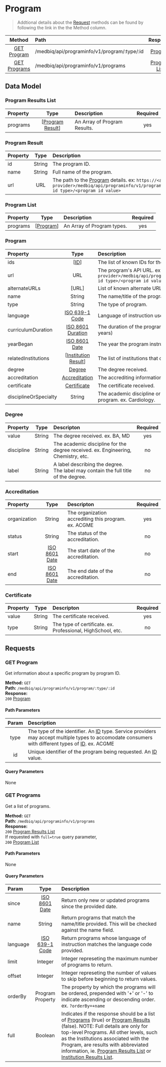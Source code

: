 # Program
> Addtional details about the [Request](#requests) methods can be found by following the link in the the Method column.  
  
|     Method                      |         Path                                   |         Response                    |
|    :------:                     |         :--                                    |       :----------:                  |
|  [GET Program](#get-program)    |  /medbiq/api/programinfo/v1/program/:type/:id  |      [Program](#program-1)          |  
|  [GET Programs](#get-programs)  |        /medbiq/api/programinfo/v1/programs     |    [Program List](#program-list)    |  


## Data Model

### Program Results List
|   Property  |                    Type                 |              Description                         | Required |
|   :------   |                    :--:                 |              :----------                         |  :--:    |
|   programs  |  \[[Program Result](#program-result)\]  |        An Array of Program Results.              |   yes    |


### Program Result
|      Property      |           Type             |                     Description                      |   Required   |
|      :------       |           :--:             |                     :----------                      |     :--:     |
|         id         |          String            |                   The program ID.                    |     yes      |
|        name        |          String            |                Full name of the program.             |     yes      |
|        url         |           URL              |    The path to the [Program](#program-1) details.  ex: `https://<api provider>/medbiq/api/programinfo/v1/program/<program id type>/<program id value>`    |     yes      |


### Program List
|   Property  |         Type                 |                        Description                         | Required |
|   :------   |         :--:                 |                        :----------                         |  :--:    |
|   programs  |  \[[Program](#program-1)\]   |                  An Array of Program types.                |   yes    |


### Program  
|      Property      |           Type             |                     Description                      |   Required   |
|      :------       |           :--:             |                     :----------                      |     :--:     |
|        ids         |           \[[ID](https://github.com/medbiq/medbiq/blob/master/api/programinfo/v1/institution/institution.md#id)\]             |       The list of known IDs for the program.        |     yes      |
|        url         |            URL             |   The program's API URL. ex: `https://<api provider>/medbiq/api/programinfo/v1/program/<program id type>/<program id value>`  |  yes |
|  alternateURLs     |           [URL]            |    List of known alternate URLs for the program.     |      no      |
|       name         |           String           |            The name/title of the program             |     yes      |
|       type         |           String           |            The type of program.                      |      no      |
|    language        | [ISO 639-1 Code](https://www.loc.gov/standards/iso639-2/php/code_list.php)  |     Language of instruction used in the program. | no |
| curriculumDuration | [ISO 8601 Duration](https://en.wikipedia.org/wiki/ISO_8601) |  The duration of the program curriculum. ex: `P4Y` (4 years)  |  no  |
|     yearBegan      | [ISO 8601 Date](https://en.wikipedia.org/wiki/ISO_8601) |  The year the program instruction began. ex: `2002`  |  no  |
|  relatedInstitutions | \[[Institution Result](https://github.com/medbiq/medbiq/blob/master/api/programinfo/v1/institution/institution.md#institution-result)\] |  The list of institutions that offer this program.  |  yes   |
|    degree     |    [Degree](#degree)      | The degree received.   |  no  |
| accreditation |  [Accreditation](#accreditation) | The accrediting information about this program.  | no  |
|  certificate  |  [Certificate](#certificate)  | The certificate received.  | no |
| disciplineOrSpecialty |  String  |  The academic discipline or medical specialty of the program. ex. Cardiology.  |   no   | 


### Degree
|   Property  |   Type    |   Descripton                                                                       | Required |
|    :---     |   :--:    |    :-----                                                                          |   :--:   |
|  value      |   String  |  The degree received. ex. BA, MD                                                   |    yes   |
|  discipline |   String  |  The academic discipline for the degree received. ex. Engineering, Chemistry, etc. |    no    |
|  label      |   String  |  A label describing the degree. The label may contain the full title of the degree.|    no    |


### Accreditation
|   Property   |   Type    |   Descripton                                                                       | Required |
|    :---      |   :--:    |    :-----                                                                          |   :--:   |
| organization |   String  |  The organization accrediting this program. ex. ACGME                              |    yes   |
| status       |   String  |  The status of the accreditation.                                                  |    no    |
| start        | [ISO 8601 Date](https://en.wikipedia.org/wiki/ISO_8601) | The start date of the accreditation. |    no    |
| end          | [ISO 8601 Date](https://en.wikipedia.org/wiki/ISO_8601) | The end date of the accreditation.   |    no    |


### Certificate
|   Property   |   Type    |   Descripton                                                                       | Required |
|    :---      |   :--:    |    :-----                                                                          |   :--:   |
| value        |   String  |  The certificate received.                                                         |    yes   |
| type         |   String  |  The type of certificate. ex. Professional, HighSchool, etc.                       |    no    |



## Requests
### GET Program
Get information about a specific program by program ID.  
  
__Method:__  `GET`  
__Path:__ `/medbiq/api/programinfo/v1/program/:type/:id`  
__Response:__   
`200` [Program](#program-1)  

#### Path Parameters
|   Param    |           Description                                                      |
|   :---:    |          :------------                                                     |
|   type     |   The type of the identifier. An [ID](https://github.com/medbiq/medbiq/blob/master/api/programinfo/v1/institution/institution.md#id) type.   Service providers may accept multiple types to accomodate consumers with different types of [ID](https://github.com/medbiq/medbiq/blob/master/api/programinfo/v1/institution/institution.md#id). ex. ACGME  |
|    id      |   Unique identifier of the program being requested. An [ID](https://github.com/medbiq/medbiq/blob/master/api/programinfo/v1/institution/institution.md#id) value.                      |

#### Query Parameters
None


### GET Programs
Get a list of programs.  
  
__Method:__  `GET`  
__Path:__ `/medbiq/api/programinfo/v1/programs`  
__Response:__   
`200` [Program Results List](#program-results-list)  
If requested with `full=true` query parameter,  
`200` [Program List](#program-list)  

#### Path Parameters
None

#### Query Parameters
| Param    |   Type   |  Description    |
| :---     |   :--:   | :------------   |
| since    | [ISO 8601 Date](https://en.wikipedia.org/wiki/ISO_8601) |  Return only new or updated programs since the provided date.  | 
| name     |  String  |  Return programs that match the name/title provided. This will be checked against the name field. |
| language | [ISO 639-1 Code](https://www.loc.gov/standards/iso639-2/php/code_list.php) |  Return programs whose language of instruction matches the language code provided. |
| limit    |  Integer |  Integer represeting the maximum number of programs to return. |
| offset    |  Integer |  Integer represeting the number of values to skip before beginning to return values.  |
| orderBy  |  Program Property  |  The property by which the programs will be ordered, prepended with '+' or '-' to indicate ascending or descending order. ex. `?orderBy=+name`  |
| full     |  Boolean |  Indicates if the response should be a list of [Programs](#program-1) (true) or [Program Results](#program-result) (false). NOTE: Full details are only for top-level Programs. All other levels, such as the Institutions associated with the Program, are results with abbreviated information, ie. [Program Results List](#program-results-list) or [Institution Results List](https://github.com/medbiq/medbiq/blob/master/api/programinfo/v1/institution/institution.md#institution-results-list).|
